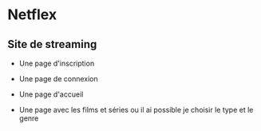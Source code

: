 # Netflex
## Site de streaming 
- Une page d'inscription

- Une page de connexion

- Une page d'accueil

- Une page avec les films et séries ou il ai possible je choisir le type et le genre 

